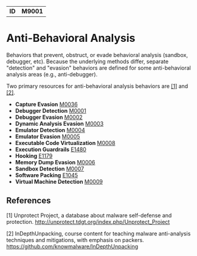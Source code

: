 |||
|--|-----|
|**ID**|**M9001**|

# Anti-Behavioral Analysis
Behaviors that prevent, obstruct, or evade behavioral analysis (sandbox, debugger, etc). Because the underlying methods differ, separate "detection" and "evasion" behaviors are defined for some anti-behavioral analysis areas (e.g., anti-debugger). 

Two primary resources for anti-behavioral analysis behaviors are [[1]](#1) and [[2]](#2).

* **Capture Evasion** [M0036](https://github.com/MBCProject/mbc-markdown/blob/master/anti-behavioral-analysis/evade-capture.md)
* **Debugger Detection** [M0001](https://github.com/MBCProject/mbc-markdown/blob/master/anti-behavioral-analysis/detect-debugger.md)
* **Debugger Evasion** [M0002](https://github.com/MBCProject/mbc-markdown/blob/master/anti-behavioral-analysis/evade-debugger.md)
* **Dynamic Analysis Evasion** [M0003](https://github.com/MBCProject/mbc-markdown/blob/master/anti-behavioral-analysis/evade-dynamic-analysis.md)
* **Emulator Detection** [M0004](https://github.com/MBCProject/mbc-markdown/blob/master/anti-behavioral-analysis/detect-emulator.md)
* **Emulator Evasion** [M0005](https://github.com/MBCProject/mbc-markdown/blob/master/anti-behavioral-analysis/evade-emulator.md)
* **Executable Code Virtualization** [M0008](https://github.com/MBCProject/mbc-markdown/blob/master/anti-static-analysis/exe-code-virtualize.md)
* **Execution Guardrails** [E1480](https://github.com/MBCProject/mbc-markdown/blob/master/anti-behavioral-analysis/execution-guardrails.md)
* **Hooking** [E1179](https://github.com/MBCProject/mbc-markdown/blob/master/credential-access/hooking.md)
* **Memory Dump Evasion** [M0006](https://github.com/MBCProject/mbc-markdown/blob/master/anti-behavioral-analysis/evade-memory-dump.md)
* **Sandbox Detection** [M0007](https://github.com/MBCProject/mbc-markdown/blob/master/anti-behavioral-analysis/detect-sandbox.md)
* **Software Packing** [E1045](https://github.com/MBCProject/mbc-markdown/blob/master/anti-static-analysis/software-packing.md)
* **Virtual Machine Detection** [M0009](https://github.com/MBCProject/mbc-markdown/blob/master/anti-behavioral-analysis/detect-vm.md)

References
----------
<a name="1">[1]</a> Unprotect Project, a database about malware self-defense and protection. http://unprotect.tdgt.org/index.php/Unprotect_Project

<a name="2">[2]</a> InDepthUnpacking, course content for teaching malware anti-analysis techniques and mitigations, with emphasis on packers. https://github.com/knowmalware/InDepthUnpacking

 
